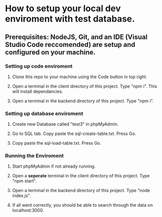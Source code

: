 # How to setup your local dev enviroment with test database.

## Prerequisites: NodeJS, Git, and an IDE (Visual Studio Code reccomended) are setup and configured on your machine.

### Setting up code enviroment

1. Clone this repo to your machine using the Code button in top right.

2. Open a terminal in the client directory of this project. Type "npm i". This will install dependancies.

3. Open a terminal in the backend directory of this project. Type "npm i".

### Setting up database enviroment

1. Create new Database called "test3" in phpMyAdmin.

2. Go to SQL tab. Copy paste the sql-create-table.txt. Press Go.

3. Copy paste the sql-load-table.txt. Press Go.

### Running the Enviroment

1. Start phpMyAdmin if not already running.

2. Open a **seperate** terminal in the client directory of this project. Type "npm start".

3. Open a terminal in the backend directory of this project. Type "node index.js".

4. If all went correctly, you should be able to search through the data on localhost:3000.
